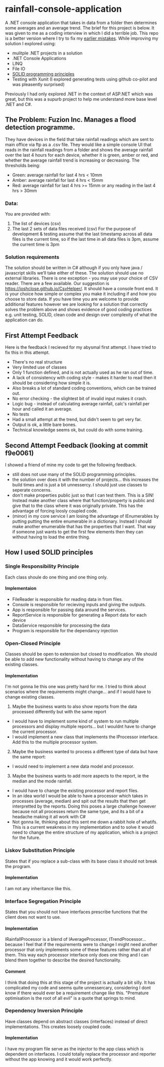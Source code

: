 # rainfall-console-application
A .NET console application that takes in data from a folder then determines some averages and an average trend.
The brief for this project is below. It was given to me as a coding interview in which I did a terrible job. This repo is a better version where I try to fix my [earlier mistakes](#first-attempt-feedback).
While improving my solution I explored using:

- mulitple .NET projects in a solution
- .NET Console Applications
- LINQ
- File IO
- [SOLID programming principles](#how-i-used-solid-principles)
- Testing with Xunit (I explored generating tests using github co-pilot and was pleasently surprised)

Previously I had only explored .NET in the context of ASP.NET which was great, but this was a supurb project to help me understand more base level .NET and C#.

## The Problem: Fuzion Inc. Manages a flood detection programme. 
They have devices in the field that take rainfall readings which are sent to main office via ftp as a .csv file.
They would like a simple console UI that reads in the rainfall readings from a folder and shows the average rainfall over the last 4 hours for each device, whether it is green, amber or red, and whether the average rainfall trend is increasing or decreasing. The thresholds being:
- Green: average rainfall for last 4 hrs < 10mm
- Amber: average rainfall for last 4 hrs < 15mm
- Red: average rainfall for last 4 hrs >= 15mm or any reading in the last 4 hrs > 30mm
### Data:
You are provided with: 
1. The list of devices (csv)
2. The last 2 sets of data files received (csv)
For the purpose of development & testing assume that the last timestamp across all data files is the current time, so if the last time in all data files is 3pm, assume the current time is 3pm

### Solution requirements
The solution should be written in C# although if you only have java / javascript skills we’ll take either of these. The
solution should use no external libraries. There is one exception - you may use your choice of CSV reader. There are a few available. Our suggestion is https://joshclose.github.io/CsvHelper/. It should have a console front end. It is your choice how simple or complex you make it including if and how you choose to store data.
If you have time you are welcome to provide additional features however we are looking for a solution that correctly solves the problem above and shows evidence of good coding practices e.g. unit testing, SOLID, clean code and design over complexity of what the application can do.

## First Attempt Feedback
Here is the feedback I recieved for my abysmal first attempt. I have tried to fix this in this attempt.

- There's no real structure
- Very limited use of classes
- Only 1 function defined, and is not actually used as he ran out of time.
- A lack of consistency with coding style - makes it harder to read then it should be considering how simple it is.
- Also breaks a lot of standard coding conventions, which can be trained out.
- No error checking - the slightest bit of invalid input makes it crash.
- Logic bug - instead of calculating average rainfall, calc's rainfall per hour and called it an average.
- No tests
- Had a small attempt at the trend, but didn't seem to get very far.
- Output is ok, a little bare bones.
- Technical knowledge seems ok, but could do with some training.

## Second Attempt Feedback (looking at commit f9e0061)
I showed a friend of mine my code to get the following feedback.
- still does not use many of the SOLID programming principles.
- the solution over does it with the number of projects... this increases the build times and is just a bit unnessercy. I should just use classes to seperate concerns.
- don't make properties public just so that I can test them. This is a SIN! Instead make another class where that function/property is public and give that to the class where it was originally private. This has the advantage of forcing loosly coupled code.
- (minor) in my core service I am losing the advantage of IEnumerables by putting putting the entire enumerable in a dictionary. Instead I should make another enumerable that has the properties that I want. That way if someone just wants to get the first few elements then they can without having to load the entire thing.
## How I used SOLID principles

### Single Responsibility Principle
Each class shoule do one thing and one thing only. 
#### Implementaion
- FileReader is responsible for reading data in from files.
- Console is responsible for recieving inputs and giving the outputs.
- App is responsible for passing data around the services.
- ReportService is responsible for generating a Report data for each device
- DataService responsible for processing the data
- Program is responsible for the dependancy injection

### Open-Closed Principle
Classes should be open to extension but closed to modification. We should be able to add new functionality without having to change any of the existing classes.
#### Implementation
I'm not gonna lie this one was pretty hard for me. I tried to think about scenarios where the requirements might change... and if I would have to change existing classes.

1. Maybe the business wants to also show reports from the data processed differently but with the same report
  - I would have to implement some kind of system to run multiple processors and display multiple reports... but I wouldnt have to change the current processor.
  - I would implement a new class that implements the IProcessor interface. Add this to the multiple processor system.

2. Maybe the business wanted to process a different type of data but have the same report:
  - I would need to implement a new data model and processor.

3. Maybe the business wants to add more aspects to the report, ie the median and the mode rainfall.
- I would have to change the existing processor and report files.
- In an idea world I would be able to have a processor which takes in processes (average, median) and spit out the results that then get interpretted by the reports. Doing this poses a large challenge however because not all processes return the same type, and its a bit of a headache making it all work with C#
- Not gonna lie, thinking about this sent me down a rabbit hole of whatifs. This is a current weakness in my implementation and to solve it would need to change the entire structure of my application, which is a project for the future.


### Liskov Substitution Principle
States that if you replace a sub-class with its base class it should not break the program.

#### Implementation
I am not any inheritance like this.

### Interface Segregation Principle
States that you should not have interfaces prescribe functions that the client does not want to use.

#### Implementation
IRainfallProcessor is a blend of IAverageProcessor, ITrendProcessor... because I feel that if the requirements were to change I might need another processor that only implements some of these features rather than all of them. This way each processor interface only does one thing and I can blend them together to describe the desired functionality.

#### Comment
I think that doing this at this stage of the project is actually a bit silly. It has complicated my code and seems quite unnessercary, considering I dont know if there would ever be a requirement change like this. "Premature optimisation is the root of all evil" is a quote that springs to mind. 

### Dependency Inversion Principle
Have classes depend on abstract classes (interfaces) instead of direct implementations. This creates loosely coupled code.

#### Implementation
I have my program file serve as the injector to the app class which is dependent on interfaces. I could totally replace the processor and reporter without the app knowing and it would work perfectly.


 
